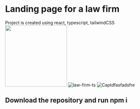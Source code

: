 # Landing page for a law firm

Project is created using react, typescript, tailwindCSS
<img src="https://user-images.githubusercontent.com/link-to-your-image.png](https://user-images.githubusercontent.com/62358513/226196790-582014d7-8c60-4833-9b80-188bd2ac35a9.JPG" width="200" />
![law-firm-ts](https://user-images.githubusercontent.com/62358513/226196790-582014d7-8c60-4833-9b80-188bd2ac35a9.JPG)
![Captdfasfadsfre](https://user-images.githubusercontent.com/62358513/226196860-21e87860-d9df-474f-b268-5a125b0d7c28.JPG)

## Download the repository and run npm i
